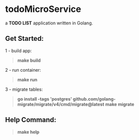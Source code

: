 # todoMicroService

a **TODO LIST** application  written in Golang.

## Get Started:

1 - build app:

> **make build**

2 - run container:

> **make run**

3 - migrate tables:

> **go install -tags 'postgres' github.com/golang-migrate/migrate/v4/cmd/migrate@latest**
> **make migrate**

## Help Command:

> **make help**

